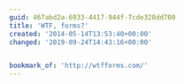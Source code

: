 ```yaml
---
guid: 467abd2a-6933-4417-944f-7cde328dd700
title: 'WTF, forms?'
created: '2014-05-14T13:53:40+00:00'
changed: '2019-09-24T14:43:16+00:00'


bookmark_of: 'http://wtfforms.com/'
---
```




